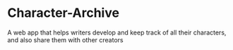 # Character-Archive
A web app that helps writers develop and keep track of all their characters, and also share them with other creators